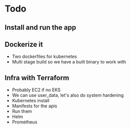 # Todo

## Install and run the app

## Dockerize it

- Two dockerfiles for kubernetes
- Multi stage build so we have a built binary to work with

## Infra with Terraform 

- Probably EC2 if no EKS
- We can use user_data, let's also do system hardening
- Kubernetes install
- Manifests for the apis
- Run them
- Helm 
- Prometheus
